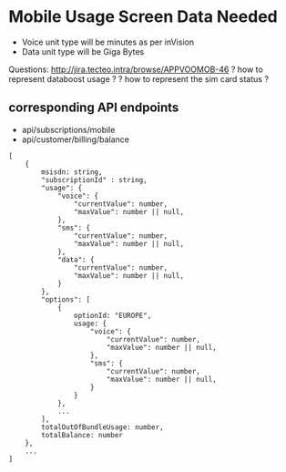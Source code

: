 # Mobile Usage Screen Data Needed

- Voice unit type will be minutes as per inVision
- Data unit type will be Giga Bytes

Questions: http://jira.tecteo.intra/browse/APPVOOMOB-46
? how to represent databoost usage ?
? how to represent the sim card status ?

## corresponding API endpoints
 - api/subscriptions/mobile
 - api/customer/billing/balance


```
[
    {
        msisdn: string,
        "subscriptionId" : string,
        "usage": {
            "voice": {
                "currentValue": number,
                "maxValue": number || null,
            },
            "sms": {
                "currentValue": number,
                "maxValue": number || null,
            },
            "data": {
                "currentValue": number,
                "maxValue": number || null,
            }
        },
        "options": [
            {
                optionId: "EUROPE",
                usage: {
                    "voice": {
                        "currentValue": number,
                        "maxValue": number || null,
                    },
                    "sms": {
                        "currentValue": number,
                        "maxValue": number || null,
                    }
                }
            },
            ...
        ],
        totalOutOfBundleUsage: number,
        totalBalance: number
    },
    ...
]
```